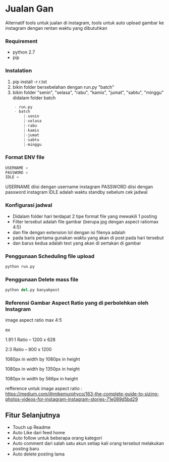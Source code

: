Jualan Gan
======

Alternatif tools untuk jualan di instagram, tools untuk auto upload gambar ke instagram dengan rentan waktu yang dibutuhkan

### Requirement 

- python 2.7
- pip

### Instalation 

1. pip install -r r.txt
2. bikin folder bersebelahan dengan run.py "batch"
3. bikin folder "senin", "selasa", "rabu", "kamis", "jumat", "sabtu", "minggu" didalam folder batch

```python
	- run.py
	- batch
		|-senin
		|-selasa
		|-rabu
		|-kamis
		|-jumat
		|-sabtu
		|-minggu
```

### Format ENV file

```python
USERNAME = 
PASSWORD = 
IDLE = 
```

USERNAME diisi dengan username instagram
PASSWORD diisi dengan password instagram
IDLE adalah waktu standby sebelum cek jadwal

### Konfigurasi jadwal

- Didalam folder hari terdapat 2 tipe format file yang mewakili 1 posting
- Filter tersebut adalah file gambar (berupa jpg dengan aspect ratiomax 4:5) 
- dan file dengan extension lol dengan isi filenya adalah 
- pada baris pertama gunakan waktu yang akan di post pada hari tersebut
- dan barus kedua adalah text yang akan di sertakan di gambar

### Penggunaan Scheduling file upload

```python
python run.py
```

### Penggunaan Delete mass file

```python
python del.py banyakpost
```

### Referensi Gambar Aspect Ratio yang di perbolehkan oleh Instagram

image aspect ratio max 4:5

ex 

1.91:1 Ratio – 1200 x 628

2:3 Ratio – 800 x 1200 

1080px in width by 1080px in height

1080px in width by 1350px in height

1080px in width by 566px in height

refference untuk image aspect ratio : https://medium.com/@mikemurphyco/163-the-complete-guide-to-sizing-photos-videos-for-instagram-instagram-stories-71e089d5bd29

## Fitur Selanjutnya

- Touch up Readme
- Auto Like dari feed home
- Auto follow untuk beberapa orang kategori
- Auto comment dari salah satu akun setiap kali orang tersebut melakukan posting baru
- Auto delete posting lama